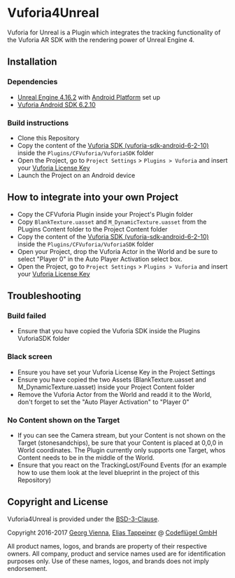 Vuforia4Unreal
=============

Vuforia for Unreal is a Plugin which integrates the tracking functionality of the Vuforia AR SDK with the rendering power of Unreal Engine 4.

Installation
--------
### Dependencies
- [Unreal Engine 4.16.2](https://www.unrealengine.com) with [Android Platform](https://docs.unrealengine.com/latest/INT/Platforms/Android/GettingStarted/) set up 
- [Vuforia Android SDK 6.2.10](https://developer.vuforia.com/downloads/sdk)

### Build instructions
- Clone this Repository
- Copy the content of the [Vuforia SDK (vuforia-sdk-android-6-2-10)](https://developer.vuforia.com/downloads/sdk) inside the `Plugins/CFVuforia/VuforiaSDK` folder
- Open the Project, go to `Project Settings` > `Plugins > Vuforia` and insert your [Vuforia License Key](https://developer.vuforia.com/license-manager)
- Launch the Project on an Android device

How to integrate into your own Project
--------
- Copy the CFVuforia Plugin inside your Project's Plugin folder
- Copy `BlankTexture.uasset` and `M_DynamicTexture.uasset` from the PLugins Content folder to the Project Content folder
- Copy the content of the [Vuforia SDK (vuforia-sdk-android-6-2-10)](https://developer.vuforia.com/downloads/sdk) inside the `Plugins/CFVuforia/VuforiaSDK` folder
- Open your Project, drop the Vuforia Actor in the World and be sure to select "Player 0" in the Auto Player Activation select box.
- Open the Project, go to `Project Settings` > `Plugins > Vuforia` and insert your [Vuforia License Key](https://developer.vuforia.com/license-manager)

Troubleshooting
--------
### Build failed
- Ensure that you have copied the Vuforia SDK inside the Plugins VuforiaSDK folder

### Black screen
- Ensure you have set your Vuforia License Key in the Project Settings
- Ensure you have copied the two Assets (BlankTexture.uasset and M_DynamicTexture.uasset) inside your Project Content folder
- Remove the Vuforia Actor from the World and readd it to the World, don't forget to set the "Auto Player Activation" to "Player 0"

### No Content shown on the Target
- If you can see the Camera stream, but your Content is not shown on the Target (stonesandchips), be sure that your Content is placed at 0,0,0 in World coordinates. The Plugin currently only supports one Target, whos Content needs to be in the middle of the World.
- Ensure that you react on the TrackingLost/Found Events (for an example how to use them look at the level blueprint in the project of this Repository)

Copyright and License
--------
Vuforia4Unreal is provided under the [BSD-3-Clause](https://opensource.org/licenses/BSD-3-Clause).

Copyright 2016-2017 [Georg Vienna](https://github.com/geovie), [Elias Tappeiner](https://github.com/elitap) @ [Codeflügel GmbH](https://github.com/codefluegel)

All product names, logos, and brands are property of their respective owners. All company, product and service names used are for identification purposes only. Use of these names, logos, and brands does not imply endorsement.